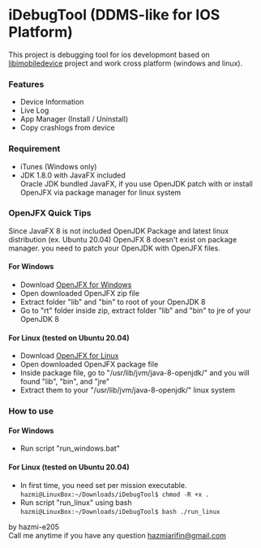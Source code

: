 # iDebugTool (DDMS-like for IOS Platform)
This project is debugging tool for ios developmont based on [libimobiledevice](https://github.com/libimobiledevice-win32/libimobiledevice-vs) project and work cross platform (windows and linux).


### Features
+ Device Information
+ Live Log
+ App Manager (Install / Uninstall)
+ Copy crashlogs from device


### Requirement
+ iTunes (Windows only)
+ JDK 1.8.0 with JavaFX included
<br>Oracle JDK bundled JavaFX, if you use OpenJDK patch with  or install OpenJFX via package manager for linux system


### OpenJFX Quick Tips
Since JavaFX 8 is not included OpenJDK Package and latest linux distribution (ex. Ubuntu 20.04) OpenJFX 8 doesn't exist on package manager.
you need to patch your OpenJDK with OpenJFX files.

#### For Windows
+ Download [OpenJFX for Windows](https://github.com/scoop-software/openjfx-win/releases/download/openjfx-v8u202-b02/openjfx-sdk-8u202-b02.zip)
+ Open downloaded OpenJFX zip file
+ Extract folder "lib" and "bin" to root of your OpenJDK 8
+ Go to "rt" folder inside zip, extract folder "lib" and "bin" to jre of your OpenJDK 8

#### For Linux (tested on Ubuntu 20.04)
+ Download [OpenJFX for Linux](https://www.archlinux.org/packages/extra/x86_64/java8-openjfx/download)
+ Open downloaded OpenJFX package file
+ Inside package file, go to "/usr/lib/jvm/java-8-openjdk/" and you will found "lib", "bin", and "jre"
+ Extract them to your "/usr/lib/jvm/java-8-openjdk/" linux system


### How to use
#### For Windows
+ Run script "run_windows.bat"

#### For Linux (tested on Ubuntu 20.04)
+ In first time, you need set per mission executable.
<br>`hazmi@LinuxBox:~/Downloads/iDebugTool$ chmod -R +x .`<br>
+ Run script "run_linux" using bash 
<br>`hazmi@LinuxBox:~/Downloads/iDebugTool$ bash ./run_linux`<br>


by hazmi-e205
<br>Call me anytime if you have any question hazmiarifin@gmail.com
